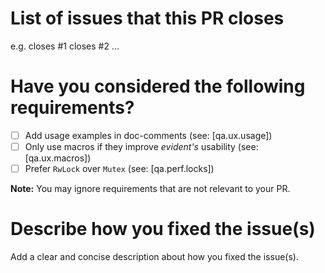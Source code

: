 # List of issues that this PR closes

e.g. closes #1 closes #2 …

# Have you considered the following requirements?

- [ ] Add usage examples in doc-comments (see: [<req>qa.ux.usage])
- [ ] Only use macros if they improve *evident's* usability (see: [<req>qa.ux.macros])
- [ ] Prefer `RwLock` over `Mutex` (see: [<req>qa.perf.locks]) 

**Note:** You may ignore requirements that are not relevant to your PR.

# Describe how you fixed the issue(s)

Add a clear and concise description about how you fixed the issue(s).
